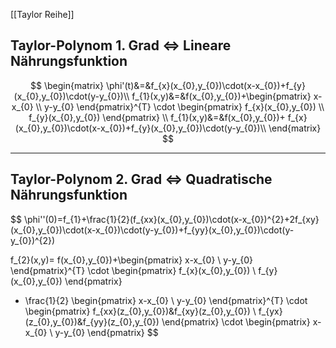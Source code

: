 [[Taylor Reihe]]
## Taylor-Polynom 1. Grad <=> Lineare Nährungsfunktion

$$
\begin{matrix}
\phi'(t)&=&f_{x}(x_{0},y_{0})\cdot(x-x_{0})+f_{y}(x_{0},y_{0})\cdot(y-y_{0})\\
f_{1}(x,y)&=&f(x_{0},y_{0})+\begin{pmatrix}
x-x_{0} \\
y-y_{0}
\end{pmatrix}^{T} 
\cdot \begin{pmatrix}
f_{x}(x_{0},y_{0}) \\
f_{y}(x_{0},y_{0})
\end{pmatrix} \\
f_{1}(x,y)&=&f(x_{0},y_{0})+ f_{x}(x_{0},y_{0})\cdot(x-x_{0})+f_{y}(x_{0},y_{0})\cdot(y-y_{0})\\
\end{matrix}
$$

---

## Taylor-Polynom 2. Grad <=> Quadratische Nährungsfunktion
$$
\phi''(0)=f_{1}+\frac{1}{2}(f_{xx}(x_{0},y_{0})\cdot(x-x_{0})^{2}+2f_{xy}(x_{0},y_{0})\cdot(x-x_{0})\cdot(y-y_{0})+f_{yy}(x_{0},y_{0})\cdot(y-y_{0})^{2})

$$
$$
f_{2}(x,y)=
f(x_{0},y_{0})+\begin{pmatrix}
x-x_{0} \\
y-y_{0}
\end{pmatrix}^{T} 
\cdot \begin{pmatrix}
f_{x}(x_{0},y_{0}) \\
f_{y}(x_{0},y_{0})
\end{pmatrix}
+ \frac{1}{2}
\begin{pmatrix}
x-x_{0} \\
y-y_{0}
\end{pmatrix}^{T} 
\cdot
\begin{pmatrix}
f_{xx}(z_{0},y_{0})&f_{xy}(z_{0},y_{0}) \\
f_{yx}(z_{0},y_{0})&f_{yy}(z_{0},y_{0})
\end{pmatrix}
\cdot
\begin{pmatrix}
x-x_{0} \\
y-y_{0}
\end{pmatrix}
$$
